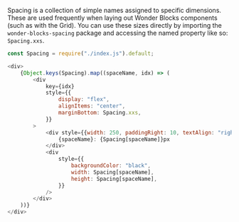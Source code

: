 Spacing is a collection of simple names assigned to specific dimensions. These are used frequently when laying out Wonder Blocks components (such as with the Grid). You can use these sizes directly by importing the `wonder-blocks-spacing` package and accessing the named property like so: `Spacing.xxs`.

```js
const Spacing = require("./index.js").default;

<div>
    {Object.keys(Spacing).map((spaceName, idx) => (
        <div
            key={idx}
            style={{
                display: "flex",
                alignItems: "center",
                marginBottom: Spacing.xxs,
            }}
        >
            <div style={{width: 250, paddingRight: 10, textAlign: "right"}}>
                {spaceName}: {Spacing[spaceName]}px
            </div>
            <div
                style={{
                    backgroundColor: "black",
                    width: Spacing[spaceName],
                    height: Spacing[spaceName],
                }}
            />
        </div>
    ))}
</div>
```
